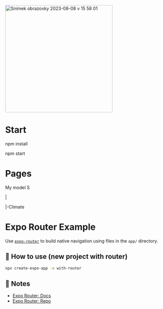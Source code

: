 
<img width="343" alt="Snímek obrazovky 2023-08-08 v 15 58 01" src="https://github.com/BestWebPi3/TeslaApp/assets/117753723/21fb51ad-ca6e-4d98-8916-c5126851413f">

# Start
npm install

npm start

# Pages 
My model S

   |
   
   |-Climate


# Expo Router Example

Use [`expo-router`](https://expo.github.io/router) to build native navigation using files in the `app/` directory.

## 🚀 How to use (new project with router)

```sh
npx create-expo-app -e with-router
```

## 📝 Notes

- [Expo Router: Docs](https://expo.github.io/router)
- [Expo Router: Repo](https://github.com/expo/router)

